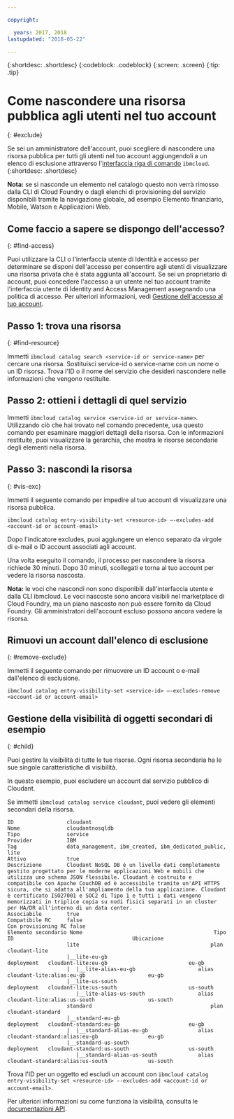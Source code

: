 ```yaml
---

copyright:

  years: 2017, 2018
lastupdated: "2018-05-22"

---
```


{:shortdesc: .shortdesc}
{:codeblock: .codeblock}
{:screen: .screen}
{:tip: .tip}

# Come nascondere una risorsa pubblica agli utenti nel tuo account
{: #exclude}

Se sei un amministratore dell'account, puoi scegliere di nascondere una risorsa pubblica per tutti gli utenti nel tuo account aggiungendoli a un elenco di esclusione attraverso l'[interfaccia riga di comando](/docs/cli/reference/bluemix_cli/bx_cli.html#ibmcloud_catalog_entry_visibility_set) `ibmcloud`.
{:shortdesc: .shortdesc}

**Nota:** se si nasconde un elemento nel catalogo questo non verrà rimosso dalla CLI di Cloud Foundry o dagli elenchi di provisioning del servizio disponibili tramite la navigazione globale, ad esempio Elemento finanziario, Mobile, Watson e Applicazioni Web.

## Come faccio a sapere se dispongo dell'accesso?
{: #find-access}

Puoi utilizzare la CLI o l'interfaccia utente di Identità e accesso per determinare se disponi dell'accesso per consentire agli utenti di visualizzare una risorsa privata che è stata aggiunta all'account. Se sei un proprietario di account, puoi concedere l'accesso a un utente nel tuo account tramite l'interfaccia utente di Identity and Access Management assegnando una politica di accesso. Per ulteriori informazioni, vedi [Gestione dell'accesso al tuo account](access.html).

## Passo 1: trova una risorsa
{: #find-resource}

Immetti `ibmcloud catalog search <service-id or service-name>` per cercare una risorsa. Sostituisci service-id o service-name con un nome o un ID risorsa. Trova l'ID o il nome del servizio che desideri nascondere nelle informazioni che vengono restituite.

## Passo 2: ottieni i dettagli di quel servizio

Immetti `ibmcloud catalog service <service-id or service-name>`. Utilizzando ciò che hai trovato nel comando precedente, usa questo comando per esaminare maggiori dettagli della risorsa. Con le informazioni restituite, puoi visualizzare la gerarchia, che mostra le risorse secondarie degli elementi nella risorsa.

## Passo 3: nascondi la risorsa
{: #vis-exc}

Immetti il seguente comando per impedire al tuo account di visualizzare una risorsa pubblica.

`ibmcloud catalog entry-visibility-set <resource-id> —-excludes-add <account-id or account-email>`

Dopo l'indicatore excludes, puoi aggiungere un elenco separato da virgole di e-mail o ID account associati agli account.

Una volta eseguito il comando, il processo per nascondere la risorsa richiede 30 minuti. Dopo 30 minuti, scollegati e torna al tuo account per vedere la risorsa nascosta.

**Nota:** le voci che nascondi non sono disponibili dall'interfaccia utente e dalla CLI ibmcloud. Le voci nascoste sono ancora visibili nel marketplace di Cloud Foundry, ma un piano nascosto non può essere fornito da Cloud Foundry. Gli amministratori dell'account escluso possono ancora vedere la risorsa.

## Rimuovi un account dall'elenco di esclusione
{: #remove-exclude}

Immetti il seguente comando per rimuovere un ID account o e-mail dall'elenco di esclusione.

`ibmcloud catalog entry-visibility-set <service-id> —-excludes-remove <account-id or account-email>`

## Gestione della visibilità di oggetti secondari di esempio
{: #child}

Puoi gestire la visibilità di tutte le tue risorse. Ogni risorsa secondaria ha le sue singole caratteristiche di visibilità.

In questo esempio, puoi escludere un account dal servizio pubblico di Cloudant.

Se immetti `ibmcloud catalog service cloudant`, puoi vedere gli elementi secondari della risorsa.

```
ID                 cloudant
Nome               cloudantnosqldb
Tipo               service
Provider           IBM
Tag                data_management, ibm_created, ibm_dedicated_public, lite
Attivo             true
Descrizione        Cloudant NoSQL DB è un livello dati completamente gestito progettato per le moderne applicazioni Web e mobili che utilizza uno schema JSON flessibile. Cloudant è costruito e compatibile con Apache CouchDB ed è accessibile tramite un'API HTTPS sicura, che si adatta all'ampliamento della tua applicazione. Cloudant è certificato ISO27001 e SOC2 di Tipo 1 e tutti i dati vengono memorizzati in triplice copia su nodi fisici separati in un cluster per HA/DR all'interno di un data center.
Associabile        true
Compatibile RC     false
Con provisioning RC false
Elemento secondario Nome                                          Tipo         ID                                      Ubicazione
                   lite                                          plan         cloudant-lite
                   |__lite-eu-gb                             deployment   cloudant-lite:eu-gb                          eu-gb
                   |  |__lite-alias-eu-gb                    alias        cloudant-lite:alias:eu-gb                    eu-gb
                   |__lite-us-south                          deployment   cloudant-lite:us-south                       us-south
                      |__lite-alias-us-south                 alias        cloudant-lite:alias:us-south                 us-south
                   standard                                      plan         cloudant-standard
                   |__standard-eu-gb                         deployment   cloudant-standard:eu-gb                      eu-gb
                   |  |__standard-alias-eu-gb                alias        cloudant-standard:alias:eu-gb                eu-gb
                   |__standard-us-south                      deployment   cloudant-standard:us-south                   us-south
                      |__standard-alias-us-south             alias        cloudant-standard:alias:us-south             us-south
```

Trova l'ID per un oggetto ed escludi un account con `ibmcloud catalog entry-visibility-set <resource-id> --excludes-add <account-id or account-email>`.

Per ulteriori informazioni su come funziona la visibilità, consulta le [documentazioni API](https://console.bluemix.net/apidocs/682).
